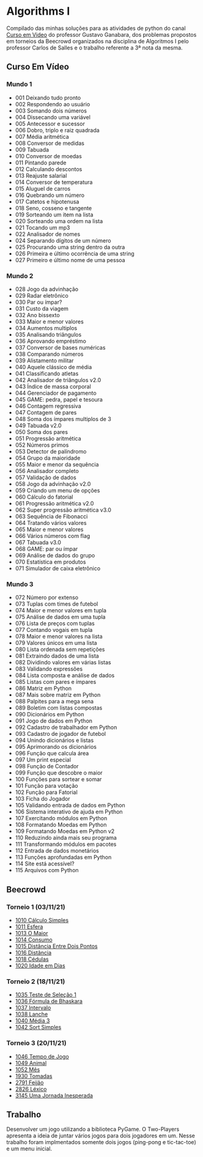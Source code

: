 # Algorithms I

Compilado das minhas soluções para as atividades de python do canal [Curso em Video](https://www.youtube.com/@CursoemVideo) do professor Gustavo Ganabara, dos problemas propostos em torneios da Beecrowd organizados na disciplina de Algoritmos I pelo professor Carlos de Salles e o trabalho referente a 3ª nota da mesma.

## Curso Em Vídeo

### Mundo 1
- 001 Deixando tudo pronto
- 002 Respondendo ao usuário
- 003 Somando dois números
- 004 Dissecando uma variável
- 005 Antecessor e sucessor
- 006 Dobro, triplo e raiz quadrada
- 007 Média aritmética
- 008 Conversor de medidas
- 009 Tabuada
- 010 Conversor de moedas
- 011 Pintando parede
- 012 Calculando descontos
- 013 Reajuste salarial
- 014 Conversor de temperatura
- 015 Aluguel de carros
- 016 Quebrando um número
- 017 Catetos e hipotenusa
- 018 Seno, cosseno e tangente
- 019 Sorteando um item na lista
- 020 Sorteando uma ordem na lista
- 021 Tocando um mp3
- 022 Analisador de nomes
- 024 Separando dígitos de um número
- 025 Procurando uma string dentro da outra
- 026 Primeira e último ocorrência de uma string
- 027 Primeiro e último nome de uma pessoa

### Mundo 2
- 028 Jogo da advinhação
- 029 Radar eletrônico
- 030 Par ou ímpar?
- 031 Custo da viagem
- 032 Ano bissexto
- 033 Maior e menor valores
- 034 Aumentos multiplos
- 035 Analisando triângulos
- 036 Aprovando empréstimo
- 037 Conversor de bases numéricas
- 038 Comparando números
- 039 Alistamento militar
- 040 Aquele clássico de média
- 041 Classificando atletas
- 042 Analisador de triângulos v2.0
- 043 Índice de massa corporal
- 044 Gerenciador de pagamento
- 045 GAME: pedra, papel e tesoura
- 046 Contagem regressiva
- 047 Contagem de pares
- 048 Soma dos ímpares multiplos de 3
- 049 Tabuada v2.0
- 050 Soma dos pares
- 051 Progressão aritmética
- 052 Números primos
- 053 Detector de palíndromo
- 054 Grupo da maioridade
- 055 Maior e menor da sequência
- 056 Analisador completo
- 057 Validação de dados
- 058 Jogo da advinhação v2.0
- 059 Criando um menu de opções
- 060 Cálculo do fatorial
- 061 Progressão aritmética v2.0
- 062 Super progressão aritmética v3.0
- 063 Sequência de Fibonacci
- 064 Tratando vários valores
- 065 Maior e menor valores
- 066 Vários números com flag
- 067 Tabuada v3.0
- 068 GAME: par ou ímpar
- 069 Análise de dados do grupo
- 070 Estatística em produtos
- 071 Simulador de caixa eletrônico

### Mundo 3
- 072 Número por extenso
- 073 Tuplas com times de futebol
- 074 Maior e menor valores em tupla
- 075 Análise de dados em uma tupla
- 076 Lista de preços com tuplas
- 077 Contando vogais em tupla
- 078 Maior e menor valores na lista
- 079 Valores únicos em uma lista
- 080 Lista ordenada sem repetições
- 081 Extraindo dados de uma lista
- 082 Dividindo valores em várias listas
- 083 Validando expressões
- 084 Lista composta e análise de dados
- 085 Listas com pares e ímpares
- 086 Matriz em Python
- 087 Mais sobre matriz em Python
- 088 Palpites para a mega sena
- 089 Boletim com listas compostas
- 090 Dicionários em Python
- 091 Jogo de dados em Python
- 092 Cadastro de trabalhador em Python
- 093 Cadastro de jogador de futebol
- 094 Unindo dicionários e listas
- 095 Aprimorando os dicionários
- 096 Função que calcula área
- 097 Um print especial
- 098 Função de Contador
- 099 Função que descobre o maior
- 100 Funções para sortear e somar
- 101 Função para votação
- 102 Função para Fatorial
- 103 Ficha do Jogador
- 105 Validando entrada de dados em Python
- 106 Sistema interativo de ajuda em Python
- 107 Exercitando módulos em Python
- 108 Formatando Moedas em Python
- 109 Formatando Moedas em Python v2
- 110 Reduzindo ainda mais seu programa
- 111 Transformando módulos em pacotes
- 112 Entrada de dados monetários
- 113 Funções aprofundadas em Python
- 114 Site está acessível?
- 115 Arquivos com Python

## Beecrowd

### Torneio 1 (03/11/21)
- [1010 Cálculo Simples](https://www.beecrowd.com.br/judge/pt/problems/view/1010)
- [1011 Esfera](https://www.beecrowd.com.br/judge/pt/problems/view/1011)
- [1013 O Maior](https://www.beecrowd.com.br/judge/pt/problems/view/1013)
- [1014 Consumo](https://www.beecrowd.com.br/judge/pt/problems/view/1014)
- [1015 Distância Entre Dois Pontos](https://www.beecrowd.com.br/judge/pt/problems/view/1015)
- [1016 Distância](https://www.beecrowd.com.br/judge/pt/problems/view/1016)
- [1018 Cédulas](https://www.beecrowd.com.br/judge/pt/problems/view/1018)
- [1020 Idade em Dias](https://www.beecrowd.com.br/judge/pt/problems/view/1020)

### Torneio 2 (18/11/21)
- [1035 Teste de Seleção 1](https://www.beecrowd.com.br/judge/pt/problems/view/1035)
- [1036 Fórmula de Bhaskara](https://www.beecrowd.com.br/judge/pt/problems/view/1036)
- [1037 Intervalo](https://www.beecrowd.com.br/judge/pt/problems/view/1037)
- [1038 Lanche](https://www.beecrowd.com.br/judge/pt/problems/view/1038)
- [1040 Média 3](https://www.beecrowd.com.br/judge/pt/problems/view/1040)
- [1042 Sort Simples](https://www.beecrowd.com.br/judge/pt/problems/view/1042)

### Torneio 3 (20/11/21)
- [1046 Tempo de Jogo](https://www.beecrowd.com.br/judge/pt/problems/view/1046)
- [1049 Animal](https://www.beecrowd.com.br/judge/pt/problems/view/1049)
- [1052 Mês](https://www.beecrowd.com.br/judge/pt/problems/view/1052)
- [1930 Tomadas](https://www.beecrowd.com.br/judge/pt/problems/view/1930)
- [2791 Feijão](https://www.beecrowd.com.br/judge/pt/problems/view/2791)
- [2826 Léxico](https://www.beecrowd.com.br/judge/pt/problems/view/2826)
- [3145 Uma Jornada Inesperada](https://www.beecrowd.com.br/judge/pt/problems/view/3145)

## Trabalho
Desenvolver um jogo utilizando a biblioteca PyGame. O Two-Players apresenta a ideia de juntar vários jogos para dois jogadores em um. Nesse trabalho foram implmentados somente dois jogos (ping-pong e tic-tac-toe) e um menu inicial.
